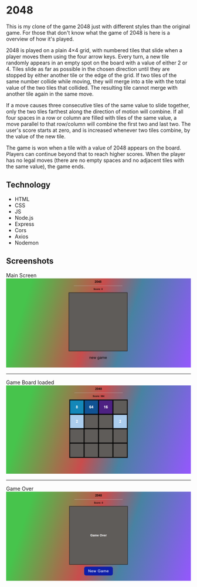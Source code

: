 # 2048

This is my clone of the game 2048 just with different styles than the original game. For those that don't know what the game of 2048 is here is a overview of how it's played.

2048 is played on a plain 4×4 grid, with numbered tiles that slide when a player moves them using the four arrow keys. Every turn, a new tile randomly appears in an empty spot on the board with a value of either 2 or 4. Tiles slide as far as possible in the chosen direction until they are stopped by either another tile or the edge of the grid. If two tiles of the same number collide while moving, they will merge into a tile with the total value of the two tiles that collided. The resulting tile cannot merge with another tile again in the same move.

If a move causes three consecutive tiles of the same value to slide together, only the two tiles farthest along the direction of motion will combine. If all four spaces in a row or column are filled with tiles of the same value, a move parallel to that row/column will combine the first two and last two. The user's score starts at zero, and is increased whenever two tiles combine, by the value of the new tile.

The game is won when a tile with a value of 2048 appears on the board. Players can continue beyond that to reach higher scores. When the player has no legal moves (there are no empty spaces and no adjacent tiles with the same value), the game ends.

## Technology

- HTML
- CSS
- JS
- Node.js
- Express
- Cors
- Axios
- Nodemon

## Screenshots

Main Screen
![Main Screen](/screenshots/Main%20Screen.png?raw=true)

---

Game Board loaded
![Game Board Loaded](/screenshots/Game%20Loaded.png?raw=true)

---

Game Over
![Game over screen](/screenshots/Game%20over.png?raw=true)
